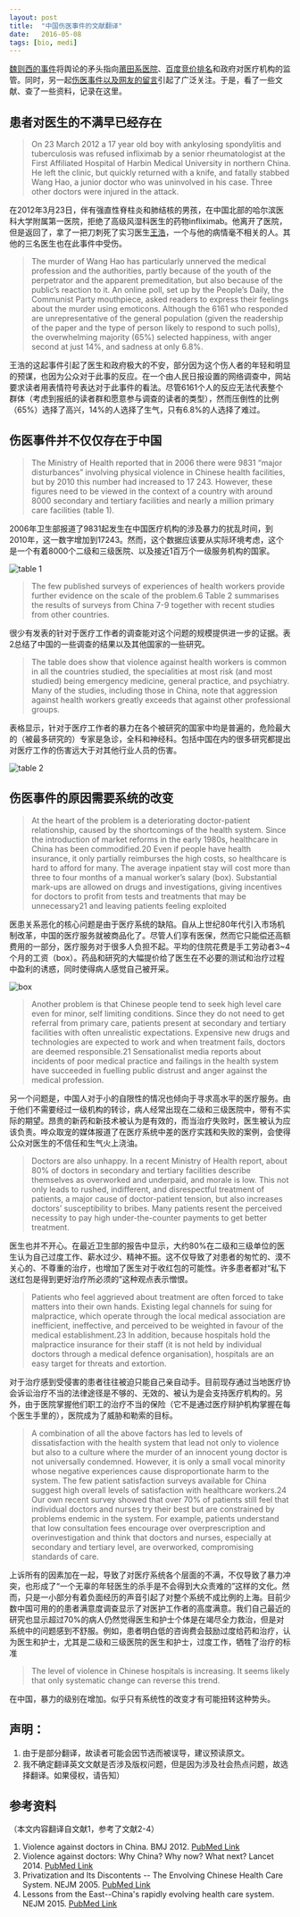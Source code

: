 ```yaml
---
layout: post
title:  "中国伤医事件的文献翻译"
date:   2016-05-08
tags: [bio, medi]
---
```



[魏则西的事件](https://zh.wikipedia.org/zh/%E9%AD%8F%E5%88%99%E8%A5%BF%E4%BA%8B%E4%BB%B6)将舆论的矛头指向[莆田系医院](https://github.com/open-power-workgroup/Hospital)、[百度竞价排名](https://zh.wikipedia.org/zh/%E7%99%BE%E5%BA%A6%E7%AB%9E%E4%BB%B7%E6%8E%92%E5%90%8D%E4%BA%8B%E4%BB%B6)和政府对医疗机构的监管。同时，另一起[伤医事件以及网友的留言](https://www.zhihu.com/question/45650272)引起了广泛关注。于是，看了一些文献、查了一些资料，记录在这里。


## 患者对医生的不满早已经存在

> On 23 March 2012 a 17 year old boy with ankylosing spondylitis and tuberculosis was refused infliximab by a senior rheumatologist at the First Affiliated Hospital of Harbin Medical University in northern China. He left the clinic, but quickly returned with a knife, and fatally stabbed Wang Hao, a junior doctor who was uninvolved in his case. Three other doctors were injured in the attack. 

在2012年3月23日，伴有强直性脊柱炎和肺结核的男孩，在中国北部的哈尔滨医科大学附属第一医院，拒绝了高级风湿科医生的药物infliximab。他离开了医院，但是返回了，拿了一把刀刺死了实习医生[王浩](http://baike.baidu.com/link?url=LJKCRFqlYq61XdBrCu71wtB6QSNglybaM6VlBVqIws7-XMFkLw4Cd59DsaRCiof1o9afWWju1tL4bp1ssdQWmrMru66mmRZK2I98mhJ2QJC)，一个与他的病情毫不相关的人。其他的三名医生也在此事件中受伤。

> The murder of Wang Hao has particularly unnerved the medical profession and the authorities, partly because of the youth of the perpetrator and the apparent premeditation, but also because of the public’s reaction to it. An online poll, set up by the People’s Daily, the Communist Party mouthpiece, asked readers to express their feelings about the murder using emoticons. Although the 6161 who responded are unrepresentative of the general population (given the readership of the paper and the type of person likely to respond to such polls), the overwhelming majority (65%) selected happiness, with anger second at just 14%, and sadness at only 6.8%.

王浩的这起事件引起了医生和政府极大的不安，部分因为这个伤人者的年轻和明显的预谋，也因为公众对于此事的反应。在一个由人民日报设置的网络调查中，网站要求读者用表情符号表达对于此事件的看法。尽管6161个人的反应无法代表整个群体（考虑到报纸的读者群和愿意参与调查的读者的类型），然而压倒性的比例（65%）选择了高兴，14%的人选择了生气，只有6.8%的人选择了难过。


## 伤医事件并不仅仅存在于中国
>  The Ministry of Health reported that in 2006 there were 9831 “major disturbances” involving physical violence in Chinese health facilities, but by 2010 this number had increased to 17 243. However, these figures need to be viewed in the context of a country with around 8000 secondary and tertiary facilities and nearly a million primary care facilities (table 1).

2006年卫生部报道了9831起发生在中国医疗机构的涉及暴力的扰乱时间，到2010年，这一数字增加到17243。然而，这个数据应该要从实际环境考虑，这个是一个有着8000个二级和三级医院、以及接近1百万个一级服务机构的国家。

![table 1](/images/China-doctor-table1.png)

> The few published surveys of experiences of health workers provide further evidence on the scale of the problem.6 Table 2 summarises the results of surveys from China 7-9 together with recent studies from other countries.

很少有发表的针对于医疗工作者的调查能对这个问题的规模提供进一步的证据。表2总结了中国的一些调查的结果以及其他国家的一些研究。

> The table does show that violence against health workers is common in all the countries studied, the specialities at most risk (and most studied) being emergency medicine, general practice, and psychiatry. Many of the studies, including those in China, note that aggression against health workers greatly exceeds that against other professional groups.

表格显示，针对于医疗工作者的暴力在各个被研究的国家中均是普遍的，危险最大的（被最多研究的）专家是急诊，全科和神经科。包括中国在内的很多研究都提出对医疗工作的伤害远大于对其他行业人员的伤害。

![table 2](/images/China-doctor-table2.png)

## 伤医事件的原因需要系统的改变

> At the heart of the problem is a deteriorating doctor-patient relationship, caused by the shortcomings of the health system. Since the introduction of market reforms in the early 1980s, healthcare in China has been commodified.20 Even if people have health insurance, it only partially reimburses the high costs, so healthcare is hard to afford for many. The average inpatient stay will cost more than three to four months of a manual worker’s salary (box). Substantial mark-ups are allowed on drugs and investigations, giving incentives for doctors to profit from tests and treatments that may be unnecessary21 and leaving patients feeling exploited

医患关系恶化的核心问题是由于医疗系统的缺陷。自从上世纪80年代引入市场机制改革，中国的医疗服务就被商品化了。尽管人们享有医保，然而它只能偿还高额费用的一部分，医疗服务对于很多人负担不起。平均的住院花费是手工劳动者3~4个月的工资（box）。药品和研究的大幅提价给了医生在不必要的测试和治疗过程中盈利的诱惑，同时使得病人感觉自己被开采。

![box](/images/China-doctor-box.png)

> Another problem is that Chinese people tend to seek high level care even for minor, self limiting conditions. Since they do not need to get referral from primary care, patients present at secondary and tertiary facilities with often unrealistic expectations. Expensive new drugs and technologies are expected to work and when treatment fails, doctors are deemed responsible.21 Sensationalist media reports about incidents of poor medical practice and failings in the health system have succeeded in fuelling public distrust and anger against the medical profession.

另一个问题是，中国人对于小的自限性的情况也倾向于寻求高水平的医疗服务。由于他们不需要经过一级机构的转诊，病人经常出现在二级和三级医院中，带有不实际的期望。昂贵的新药和新技术被认为是有效的，而当治疗失败时，医生被认为应该负责。哗众取宠的媒体报道了在医疗系统中差的医疗实践和失败的案例，会使得公众对医生的不信任和生气火上浇油。

> Doctors are also unhappy. In a recent Ministry of Health report, about 80% of doctors in secondary and tertiary facilities describe themselves as overworked and underpaid, and morale is low. This not only leads to rushed, indifferent, and disrespectful treatment of patients, a major cause of doctor-patient tension, but also increases doctors’ susceptibility to bribes. Many patients resent the perceived necessity to pay high under-the-counter payments to get better treatment.

医生也并不开心。在最近卫生部的报告中显示，大约80%在二级和三级单位的医生认为自己过度工作、薪水过少、精神不振。这不仅导致了对患者的匆忙的、漠不关心的、不尊重的治疗，也增加了医生对于收红包的可能性。许多患者都对“私下送红包是得到更好治疗所必须的”这种观点表示憎恨。

> Patients who feel aggrieved about treatment are often forced to take matters into their own hands. Existing legal channels for suing for malpractice, which operate through the local medical association are inefficient, ineffective, and perceived to be weighted in favour of the medical establishment.23 In addition, because hospitals hold the malpractice insurance for their staff (it is not held by individual doctors through a medical defence organisation), hospitals are an easy target for threats and extortion.

对于治疗感到受侵害的患者往往被迫只能自己亲自动手。目前现存通过当地医疗协会诉讼治疗不当的法律途径是不够的、无效的、被认为是会支持医疗机构的。另外，由于医院掌握他们职工的治疗不当的保险（它不是通过医疗辩护机构掌握在每个医生手里的），医院成为了威胁和勒索的目标。

> A combination of all the above factors has led to levels of dissatisfaction with the health system that lead not only to violence but also to a culture where the murder of an innocent young doctor is not universally condemned. However, it is only a small vocal minority whose negative experiences cause disproportionate harm to the system. The few patient satisfaction surveys available for China suggest high overall levels of satisfaction with healthcare workers.24 Our own recent survey showed that over 70% of patients still feel that individual doctors and nurses try their best but are constrained by problems endemic in the system. For example, patients understand that low consultation fees encourage over overprescription and overinvestigation and think that doctors and nurses, especially at secondary and tertiary level, are overworked, compromising standards of care.

上诉所有的因素加在一起，导致了对医疗系统各个层面的不满，不仅导致了暴力冲突，也形成了“一个无辜的年轻医生的杀手是不会得到大众责难的”这样的文化。然而，只是一小部分有着负面经历的声音引起了对整个系统不成比例的上海。目前少数中国可用的的患者满意度调查显示了对医护工作者的高度满意。我们自己最近的研究也显示超过70%的病人仍然觉得医生和护士个体是在竭尽全力救治，但是对系统中的问题感到不舒服。例如，患者明白低的咨询费会鼓励过度给药和治疗，认为医生和护士，尤其是二级和三级医院的医生和护士，过度工作，牺牲了治疗的标准

> The level of violence in Chinese hospitals is increasing. It
seems likely that only systematic change can reverse this trend.

在中国，暴力的级别在增加。似乎只有系统性的改变才有可能扭转这种势头。



## 声明：
1. 由于是部分翻译，故读者可能会因节选而被误导，建议预读原文。
2. 我不确定翻译英文文献是否涉及版权问题，但是因为涉及社会热点问题，故选择翻译。如果侵权，请告知）

## 参考资料
（本文内容翻译自文献1，参考了文献2-4）

1. Violence against doctors in China. BMJ 2012. [PubMed Link](http://www.ncbi.nlm.nih.gov/pubmed/22960376)
2. Violence against doctors: Why China? Why now? What next? Lancet 2014. [PubMed Link](http://www.ncbi.nlm.nih.gov/pubmed/24656183)
3. Privatization and Its Discontents -- The Envolving Chinese Health Care System. NEJM 2005. [PubMed Link](http://www.ncbi.nlm.nih.gov/pubmed/16162889)
4. Lessons from the East--China's rapidly evolving health care system. NEJM 2015. [PubMed Link](http://www.ncbi.nlm.nih.gov/pubmed/25830419)

